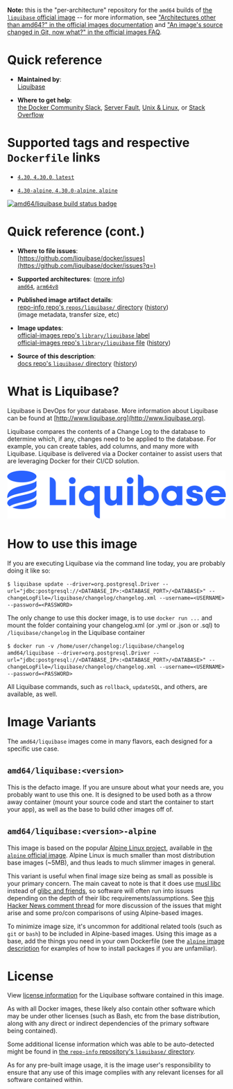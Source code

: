 <!--

********************************************************************************

WARNING:

    DO NOT EDIT "liquibase/README.md"

    IT IS AUTO-GENERATED

    (from the other files in "liquibase/" combined with a set of templates)

********************************************************************************

-->

**Note:** this is the "per-architecture" repository for the `amd64` builds of [the `liquibase` official image](https://hub.docker.com/_/liquibase) -- for more information, see ["Architectures other than amd64?" in the official images documentation](https://github.com/docker-library/official-images#architectures-other-than-amd64) and ["An image's source changed in Git, now what?" in the official images FAQ](https://github.com/docker-library/faq#an-images-source-changed-in-git-now-what).

# Quick reference

-	**Maintained by**:  
	[Liquibase](https://github.com/liquibase/docker)

-	**Where to get help**:  
	[the Docker Community Slack](https://dockr.ly/comm-slack), [Server Fault](https://serverfault.com/help/on-topic), [Unix & Linux](https://unix.stackexchange.com/help/on-topic), or [Stack Overflow](https://stackoverflow.com/help/on-topic)

# Supported tags and respective `Dockerfile` links

-	[`4.30`, `4.30.0`, `latest`](https://github.com/liquibase/docker/blob/f86be8a84c919e1c3a6c8d9f9917cf3ee1c3f455/Dockerfile)

-	[`4.30-alpine`, `4.30.0-alpine`, `alpine`](https://github.com/liquibase/docker/blob/f86be8a84c919e1c3a6c8d9f9917cf3ee1c3f455/Dockerfile.alpine)

[![amd64/liquibase build status badge](https://img.shields.io/jenkins/s/https/doi-janky.infosiftr.net/job/multiarch/job/amd64/job/liquibase.svg?label=amd64/liquibase%20%20build%20job)](https://doi-janky.infosiftr.net/job/multiarch/job/amd64/job/liquibase/)

# Quick reference (cont.)

-	**Where to file issues**:  
	[https://github.com/liquibase/docker/issues](https://github.com/liquibase/docker/issues?q=)

-	**Supported architectures**: ([more info](https://github.com/docker-library/official-images#architectures-other-than-amd64))  
	[`amd64`](https://hub.docker.com/r/amd64/liquibase/), [`arm64v8`](https://hub.docker.com/r/arm64v8/liquibase/)

-	**Published image artifact details**:  
	[repo-info repo's `repos/liquibase/` directory](https://github.com/docker-library/repo-info/blob/master/repos/liquibase) ([history](https://github.com/docker-library/repo-info/commits/master/repos/liquibase))  
	(image metadata, transfer size, etc)

-	**Image updates**:  
	[official-images repo's `library/liquibase` label](https://github.com/docker-library/official-images/issues?q=label%3Alibrary%2Fliquibase)  
	[official-images repo's `library/liquibase` file](https://github.com/docker-library/official-images/blob/master/library/liquibase) ([history](https://github.com/docker-library/official-images/commits/master/library/liquibase))

-	**Source of this description**:  
	[docs repo's `liquibase/` directory](https://github.com/docker-library/docs/tree/master/liquibase) ([history](https://github.com/docker-library/docs/commits/master/liquibase))

# What is Liquibase?

Liquibase is DevOps for your database. More information about Liquibase can be found at [http://www.liquibase.org](http://www.liquibase.org).

Liquibase compares the contents of a Change Log to the database to determine which, if any, changes need to be applied to the database. For example, you can create tables, add columns, and many more with Liquibase. Liquibase is delivered via a Docker container to assist users that are leveraging Docker for their CI/CD solution.

![logo](https://raw.githubusercontent.com/docker-library/docs/bb4f7e2d534d1c4f62ef19bc6b09489e9ba3d8cc/liquibase/logo.png)

# How to use this image

If you are executing Liquibase via the command line today, you are probably doing it like so:

```console
$ liquibase update --driver=org.postgresql.Driver --url="jdbc:postgresql://<DATABASE_IP>:<DATABASE_PORT>/<DATABASE>" --changeLogFile=/liquibase/changelog/changelog.xml --username=<USERNAME> --password=<PASSWORD>
```

The only change to use this docker image, is to use `docker run ...` and mount the folder containing your changelog.xml (or .yml or .json or .sql) to `/liquibase/changelog` in the Liquibase container

```console
$ docker run -v /home/user/changelog:/liquibase/changelog amd64/liquibase --driver=org.postgresql.Driver --url="jdbc:postgresql://<DATABASE_IP>:<DATABASE_PORT>/<DATABASE>" --changeLogFile=/liquibase/changelog/changelog.xml --username=<USERNAME> --password=<PASSWORD>
```

All Liquibase commands, such as `rollback`, `updateSQL`, and others, are available, as well.

# Image Variants

The `amd64/liquibase` images come in many flavors, each designed for a specific use case.

## `amd64/liquibase:<version>`

This is the defacto image. If you are unsure about what your needs are, you probably want to use this one. It is designed to be used both as a throw away container (mount your source code and start the container to start your app), as well as the base to build other images off of.

## `amd64/liquibase:<version>-alpine`

This image is based on the popular [Alpine Linux project](https://alpinelinux.org), available in [the `alpine` official image](https://hub.docker.com/_/alpine). Alpine Linux is much smaller than most distribution base images (~5MB), and thus leads to much slimmer images in general.

This variant is useful when final image size being as small as possible is your primary concern. The main caveat to note is that it does use [musl libc](https://musl.libc.org) instead of [glibc and friends](https://www.etalabs.net/compare_libcs.html), so software will often run into issues depending on the depth of their libc requirements/assumptions. See [this Hacker News comment thread](https://news.ycombinator.com/item?id=10782897) for more discussion of the issues that might arise and some pro/con comparisons of using Alpine-based images.

To minimize image size, it's uncommon for additional related tools (such as `git` or `bash`) to be included in Alpine-based images. Using this image as a base, add the things you need in your own Dockerfile (see the [`alpine` image description](https://hub.docker.com/_/alpine/) for examples of how to install packages if you are unfamiliar).

# License

View [license information](https://github.com/liquibase/liquibase/blob/master/LICENSE.txt) for the Liquibase software contained in this image.

As with all Docker images, these likely also contain other software which may be under other licenses (such as Bash, etc from the base distribution, along with any direct or indirect dependencies of the primary software being contained).

Some additional license information which was able to be auto-detected might be found in [the `repo-info` repository's `liquibase/` directory](https://github.com/docker-library/repo-info/tree/master/repos/liquibase).

As for any pre-built image usage, it is the image user's responsibility to ensure that any use of this image complies with any relevant licenses for all software contained within.
